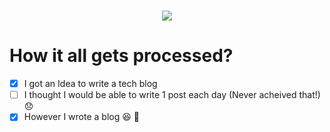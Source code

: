 <h1 align="center">
  <a href="https://git.io/typing-svg">
    <img src="https://readme-typing-svg.herokuapp.com?color=%2340A597&size=30&width=800&lines=Welcome+to+the+official+repository+of+Tech-Rituals;Visit+the+blog+on+www.tech-rituals.cf;Show+your+support+by+HEARTING!+the+repository">
  </a>
</h1>

# How it all gets processed?

- [x] I got an Idea to write a tech blog
- [ ] I thought I would be able to write 1 post each day (Never acheived that!) :disappointed:
- [x] However I wrote a blog :laughing: :tada:
